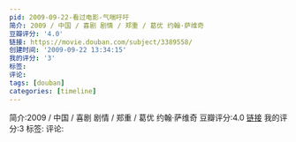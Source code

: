 ```yaml
---
pid: 2009-09-22-看过电影-气喘吁吁
简介: 2009 / 中国 / 喜剧 剧情 / 郑重 / 葛优 约翰·萨维奇
豆瓣评分: '4.0'
链接: https://movie.douban.com/subject/3389558/
创建时间: '2009-09-22 13:34:15'
我的评分: '3'
标签:
评论:
tags: [douban]
categories: [timeline]
---
```

简介:2009 / 中国 / 喜剧 剧情 / 郑重 / 葛优 约翰·萨维奇
豆瓣评分:4.0
[链接](https://movie.douban.com/subject/3389558/)
我的评分:3
标签:
评论:
